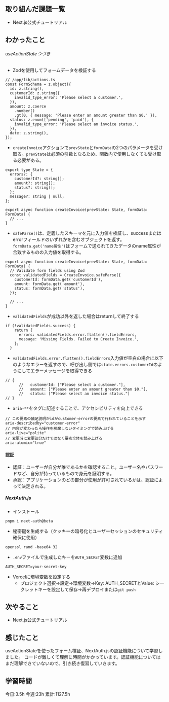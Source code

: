## 取り組んだ課題一覧
- Next.js公式チュートリアル

	
## わかったこと

###### useActionStateつづき

- Zodを使用してフォームデータを検証する
```
// /app/lib/actions.ts
const FormSchema = z.object({
  id: z.string(),
  customerId: z.string({
    invalid_type_error: 'Please select a customer.',
  }),
  amount: z.coerce
    .number()
    .gt(0, { message: 'Please enter an amount greater than $0.' }),
  status: z.enum(['pending', 'paid'], {
    invalid_type_error: 'Please select an invoice status.',
  }),
  date: z.string(),
});
```

- `createInvoice`アクションで`prevState`と`formData`の2つのパラメータを受け取る。`prevState`は必須の引数となるため、関数内で使用しなくても受け取る必要がある。
```
export type State = {
  errors?: {
    customerId?: string[];
    amount?: string[];
    status?: string[];
  };
  message?: string | null;
};
 
export async function createInvoice(prevState: State, formData: FormData) {
  // ...
}
```
- `safeParse()`は、定義したスキーマを元に入力値を検証し、successまたはerrorフィールドのいずれかを含むオブジェクトを返す。`formData.get('name属性')`はフォームで送られてきたデータのname属性が合致するものの入力値を取得する。

```
export async function createInvoice(prevState: State, formData: FormData) {
  // Validate form fields using Zod
  const validatedFields = CreateInvoice.safeParse({
    customerId: formData.get('customerId'),
    amount: formData.get('amount'),
    status: formData.get('status'),
  });
 
  // ...
}
```
- `validatedFields`が成功以外を返した場合はreturnして終了する
```
if (!validatedFields.success) {
    return {
      errors: validatedFields.error.flatten().fieldErrors,
      message: 'Missing Fields. Failed to Create Invoice.',
    };
  }
```
- `validatedFields.error.flatten().fieldErrors`入力値が空白の場合に以下のようなエラーを返すので、呼び出し側では`state.errors.customerId`のようにしてエラーメッセージを取得できる
```
// {
      //   customerId: ["Please select a customer."],
      //   amount: ["Please enter an amount greater than $0."],
      //   status: ["Please select an invoice status."]
// }
```
- `aria-**`をタグに記述することで、アクセシビリティを向上できる
```
// この要素の補足説明がidがcustomer-errorの要素で行われていることを示す
aria-describedby="customer-error"
// 内容が変わったら操作を邪魔しないタイミングで読み上げる
aria-live="polite"
// 変更時に変更部分だけではなく要素全体を読み上げる
aria-atomic="true"
```

#### 認証


- 認証：ユーザーが自分が誰であるかを確認すること。ユーザー名やパスワードなど、自分が持っているもので身元を証明する。
- 承認：アプリケーションのどの部分が使用が許可されているかは、認証によって決定される。


##### NextAuth.js

- インストール
```
pnpm i next-auth@beta
```
- 秘密鍵を生成する（クッキーの暗号化とユーザーセッションのセキュリティ確保に使用）
```
openssl rand -base64 32
```
- `.env`ファイルで生成したキーを`AUTH_SECRET`変数に追加
```
AUTH_SECRET=your-secret-key
```
- Vercelに環境変数を設定する
	- プロジェクト選択→設定→環境変数→Key: AUTH_SECRETとValue: シークレットキーを設定して保存→再デプロイまたは`git push`



## 次やること
- Next.js公式チュートリアル


## 感じたこと
useActionStateを使ったフォーム検証、NextAuth.jsの認証機能について学習しました。
コードが難しくて理解に時間がかかっています。認証機能についてはまだ理解できていないので、引き続き復習していきます。


## 学習時間
今日:3.5h
今週:23h 
累計:1127.5h
